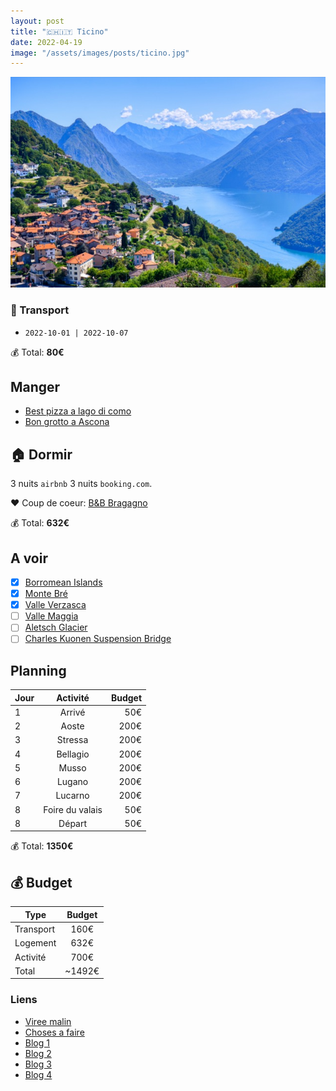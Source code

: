 ```yaml
---
layout: post
title: "🇨🇭🇮🇹 Ticino"
date: 2022-04-19
image: "/assets/images/posts/ticino.jpg"
---
```


![ticino](/assets/images/posts/ticino.jpg)

### 🚙 Transport

- `2022-10-01 | 2022-10-07`

💰 Total: **80€**

## Manger

- [Best pizza a lago di como](https://goo.gl/maps/q5YsK5S5q7WcXKvL9)
- [Bon grotto a Ascona](https://goo.gl/maps/dwFBAkkBarCQ2VNV9)

## 🏠 Dormir

3 nuits `airbnb` 3 nuits `booking.com`.

❤️  Coup de coeur: [B&B Bragagno](https://goo.gl/maps/bQnxp3P3EYuaF9R87)

💰 Total: **632€**

## A voir

- [x] [Borromean Islands](https://goo.gl/maps/Pjbt9SzAvMcA62yJ6)
- [x] [Monte Bré](https://goo.gl/maps/zTF3whMENkzTAzqc9)
- [x] [Valle Verzasca](https://www.alltrails.com/explore/map/val-verzasca--8)
- [ ] [Valle Maggia](https://www.alltrails.com/trail/switzerland/ticino/valle-del-salto-via-maggia)
- [ ] [Aletsch Glacier](https://goo.gl/maps/TruJZ9hAKKT5uT7z6)
- [ ] [Charles Kuonen Suspension Bridge](https://g.page/suspension-bridge?share)

## Planning

| Jour   |      Activité      |  Budget |
|----------|:-------------:|------:|
| 1 |  Arrivé | 50€ |
| 2 |  Aoste | 200€ |
| 3 |  Stressa | 200€ |
| 4 |  Bellagio | 200€ |
| 5 |  Musso | 200€ |
| 6 |  Lugano | 200€ |
| 7 |  Lucarno | 200€ |
| 8 |  Foire du valais | 50€ |
| 8 |  Départ | 50€ |

💰 Total: **1350€**

## 💰 Budget

| Type   |      Budget      |
|----------|:-------------:|
| Transport | 160€ |
| Logement | 632€ |
| Activité | 700€ |
| Total |  ~1492€  |

### Liens

- [Viree malin](https://www.viree-malin.fr/visite-guidee-lac-come-en-francais/)
- [Choses a faire](https://goo.gl/maps/GZbLY6PEpu8NofMW9)
- [Blog 1](https://www.carnetdescapades.com/europe/suisse/visiter-lugano-que-faire.html)
- [Blog 2](https://www.madame-oreille.com/lugano-que-voir-que-faire-1)
- [Blog 3](https://www.royalchill.com/2018/06/22/lac-de-come-et-environs-que-voir-que-faire)
- [Blog 4](https://www.novo-monde.com/tessin-suisse-verzasca-locarno-lugano/)
